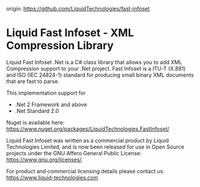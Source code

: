 origin: https://github.com/LiquidTechnologies/fast-infoset

# Liquid Fast Infoset - XML Compression Library

Liquid Fast Infoset .Net is a C# class library that allows you to add XML Compression support to your .Net project.
Fast Infoset is a ITU-T (X.891) and ISO (IEC 24824-1) standard for producing small binary XML documents that are fast to parse.

This implementation support for 
* .Net 2 Framework and above 
* .Net Standard 2.0 

Nuget is available here:
https://www.nuget.org/packages/LiquidTechnologies.FastInfoset/

Liquid Fast Infoset was written as a commercial product by Liquid Technologies Limited, and is now been released for use in Open Source projects under the GNU Affero General Public License:
https://www.gnu.org/licenses/.

For product and commercial licensing details please contact us:
https://www.liquid-technologies.com
